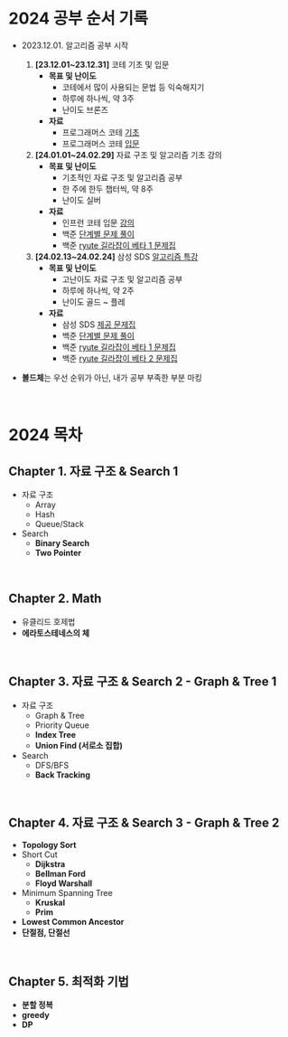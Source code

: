 


# 2024 공부 순서 기록 

- 2023.12.01. 알고리즘 공부 시작 
  1. **[23.12.01~23.12.31]** 코테 기초 및 입문 
      - **목표 및 난이도** 
        - 코테에서 많이 사용되는 문법 등 익숙해지기
        - 하루에 하나씩, 약 3주
        - 난이도 브론즈
      - **자료** 
        - 프로그래머스 코테 [기초](https://school.programmers.co.kr/learn/challenges/training?order=acceptance_desc) 
        - 프로그래머스 코테 [입문](https://school.programmers.co.kr/learn/challenges/beginner?order=acceptance_desc) 
  2. **[24.01.01~24.02.29]** 자료 구조 및 알고리즘 기초 강의 
      - **목표 및 난이도**
        - 기초적인 자료 구조 및 알고리즘 공부
        - 한 주에 한두 챕터씩, 약 8주
        - 난이도 실버
      - **자료** 
        - 인프런 코테 입문 [강의](https://www.inflearn.com/course/%EC%BD%94%EB%94%A9%ED%85%8C%EC%8A%A4%ED%8A%B8-%EC%9E%85%EB%AC%B8-%ED%8C%8C%EC%9D%B4%EC%8D%AC) 
        - 백준 [단계별 문제 풀이](https://www.acmicpc.net/step)
        - 백준 [ryute 길라잡이 베타 1 문제집](https://www.acmicpc.net/workbook/view/2418)
  3. **[24.02.13~24.02.24]** 삼성 SDS [알고리즘 특강](https://github.com/AAISSJ/2024-Samsung-SDS)
      - **목표 및 난이도**
        - 고난이도 자료 구조 및 알고리즘 공부
        - 하루에 하나씩, 약 2주
        - 난이도 골드 ~ 플레
      - **자료** 
        - 삼성 SDS [제공 문제집](https://www.acmicpc.net/group/11501)
        - 백준 [단계별 문제 풀이](https://www.acmicpc.net/step)
        - 백준 [ryute 길라잡이 베타 1 문제집](https://www.acmicpc.net/workbook/view/2418)
        - 백준 [ryute 길라잡이 베타 2 문제집](https://www.acmicpc.net/workbook/view/2419)


- **볼드체**는 우선 순위가 아닌, 내가 공부 부족한 부분 마킹 

<br>


# 2024 목차 
## Chapter 1. 자료 구조 & Search 1

- 자료 구조
  - Array
  - Hash
  - Queue/Stack
- Search
  - **Binary Search**
  - **Two Pointer**

<br>

## Chapter 2. Math 
- 유클리드 호제법
- **에라토스테네스의 체**

<br>

## Chapter 3. 자료 구조 & Search 2 - Graph & Tree 1
- 자료 구조
  - Graph & Tree
  - Priority Queue
  - **Index Tree**
  - **Union Find (서로소 집합)**
- Search
  - DFS/BFS
  - **Back Tracking**

<br>

## Chapter 4. 자료 구조 & Search 3 - Graph & Tree 2
- **Topology Sort**
- Short Cut
  - **Dijkstra**
  - **Bellman Ford**
  - **Floyd Warshall**
- Minimum Spanning Tree
  - **Kruskal**
  - **Prim**
- **Lowest Common Ancestor**
- **단절점, 단절선**

<br>

## Chapter 5. 최적화 기법 
- **분할 정복**
- **greedy**
- **DP** 
  
<br>
